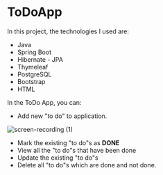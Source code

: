 # ToDoApp

 In this project, the technologies I used are:
 * Java
 * Spring Boot
 * Hibernate - JPA
 * Thymeleaf
 * PostgreSQL
 * Bootstrap
 * HTML
 
 In the ToDo App, you can:
 
 * Add new "to do" to application.
 
![screen-recording (1)](https://user-images.githubusercontent.com/71367001/206155885-496d9868-3ea9-4281-85fc-aa09a2d6fbf8.gif)

 * Mark the existing "to do"s as **DONE**
 * View all the "to do"s that have been done
 * Update the existing "to do"s
 * Delete all "to do"s which are done and not done.
 

 
 
 

